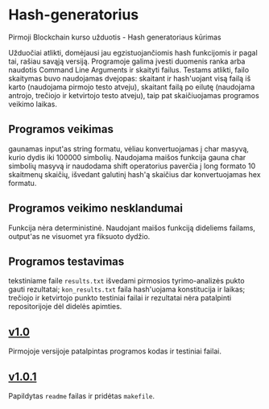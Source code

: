 # Hash-generatorius

Pirmoji Blockchain kurso užduotis - Hash generatoriaus kūrimas

Užduočiai atlikti, domėjausi jau egzistuojančiomis hash funkcijomis ir pagal tai, rašiau savąją versiją. Programoje galima įvesti duomenis ranka arba naudotis Command Line Arguments ir skaityti failus. Testams atlikti, failo skaitymas buvo naudojamas dvejopas: skaitant ir hash'uojant visą failą iš karto (naudojama pirmojo testo atveju), skaitant failą po eilutę (naudojama antrojo, trečiojo ir ketvirtojo testo atveju), taip pat skaičiuojamas programos veikimo laikas.

## Programos veikimas

gaunamas input'as string formatu, vėliau konvertuojamas į char masyvą, kurio dydis iki 100000 simbolių. Naudojama maišos funkcija gauna char simbolių masyvą ir naudodama shift operatorius paverčia į long formato 10 skaitmenų skaičių, išvedant galutinį hash'ą skaičius dar konvertuojamas hex formatu. 

## Programos veikimo nesklandumai

Funkcija nėra deterministinė. Naudojant maišos funkciją dideliems failams, output'as ne visuomet yra fiksuoto dydžio.

## Programos testavimas

tekstiniame faile `results.txt` išvedami pirmosios tyrimo-analizės pukto gauti rezultatai;
`kon_results.txt` faila hash'uojama konstitucija ir laikas; trečiojo ir ketvirtojo punkto testiniai failai ir rezultatai nėra patalpinti repositorijoje dėl didelės apimties. 

## [v1.0](https://github.com/umbrasaited/Hash-generatorius/releases/tag/v1.0)

Pirmojoje versijoje patalpintas programos kodas ir testiniai failai.

## [v1.0.1]()

Papildytas `readme` failas ir pridėtas `makefile`.
